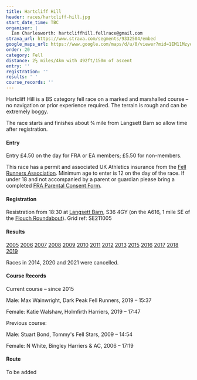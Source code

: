 ```yaml
---
title: Hartcliff Hill
header: races/hartcliff-hill.jpg
start_date_time: TBC
organiser: |
  Ian Charlesworth: hartcliffhill.fellrace@gmail.com
strava_url: https://www.strava.com/segments/9332504/embed
google_maps_url: https://www.google.com/maps/d/u/0/viewer?mid=1EM11MzyonbhY9uGBGz9TcX9yeOw&hl=en&ll=53.53444107128965%2C-1.6152743120117141&z=12
order: 20
category: Fell
distance: 2½ miles/4km with 492ft/150m of ascent
entry: ''
registration: ''
results: ' '
course_records: ''
---
```


Hartcliff Hill is a BS category fell race on a marked and marshalled course &ndash; no navigation or prior experience required. The terrain is rough and can be extremely boggy.

The race starts and finishes about ¾ mile from Langsett Barn so allow time after registration.

#### Entry

Entry £4.50 on the day for FRA or EA members; £5.50 for non-members.

This race has a permit and associated UK Athletics insurance from the [Fell Runners Association](https://www.fellrunner.org.uk/fra/for-organisers). Minimum age to enter is 12 on the day of the race. If under 18 and not accompanied by a parent or guardian please bring a completed [FRA Parental Consent Form](https://races.fellrunner.org.uk/documents/2022/fra-parental-consent-process-form-2022.pdf).

#### Registration

Resistration from 18:30 at [Langsett Barn](https://www.google.co.uk/maps/place/Langsett+Barn+Outdoor+Centre/@53.5003511,-1.6853282,17z/data=!3m1!4b1!4m5!3m4!1s0x487bd650d87862bb:0xe1e1bf038b748d28!8m2!3d53.5003511!4d-1.6831395), S36 4GY (on the A616, 1 mile SE of the [Flouch Roundabout](https://www.google.co.uk/maps/place/Flouch+Roundabout,+Sheffield+S36+4AA/@53.5089589,-1.7041355,17z/data=!3m1!4b1!4m5!3m4!1s0x487bd70297198877:0x31271495d144b090!8m2!3d53.5089589!4d-1.7019468)). Grid ref: SE211005

#### Results

[2005](http://fellrunner.org.uk/results/race05/hartcliffe.htm)
[2006](http://fellrunner.org.uk/results/race06/hartcliffe.txt)
[2007](http://fellrunner.org.uk/results/race07/hartcliffehill.txt)
[2008](http://fellrunner.org.uk/results/race08/hartcliffe08.txt)
[2009](http://fellrunner.org.uk/results/race09/09_hartcliffe.html)
[2010](http://fellrunner.org.uk/results/race10/10_hartcliff_hill.html)
[2011](http://fellrunner.org.uk/results.php?id=650)
[2012](http://fellrunner.org.uk/results.php?id=1246)
[2013](http://fellrunner.org.uk/results.php?id=1847)
[2015](https://pfrac.co.uk/static/results/hartcliff-hill/hartcliff-2015-results.pdf)
[2016](https://pfrac.co.uk/static/results/hartcliff-hill/hartcliff-2016-results.pdf)
[2017](https://pfrac.co.uk/static/results/hartcliff-hill/hartcliff-2017-results.pdf)
[2018](https://pfrac.co.uk/static/results/hartcliff-hill/hartcliff-2018-results.pdf)
[2019](https://pfrac.co.uk/static/results/hartcliff-hill/hartcliff-2019-results.pdf)

Races in 2014, 2020 and 2021 were cancelled.

#### Course Records

Current course &ndash; since 2015

Male: Max Wainwright, Dark Peak Fell Runners, 2019 &ndash; 15:37

Female: Katie Walshaw, Holmfirth Harriers, 2019 &ndash; 17:47

Previous course:

Male: Stuart Bond, Tommy's Fell Stars, 2009 &ndash; 14:54

Female: N White, Bingley Harriers & AC, 2006 &ndash; 17:19

#### Route

To be added
